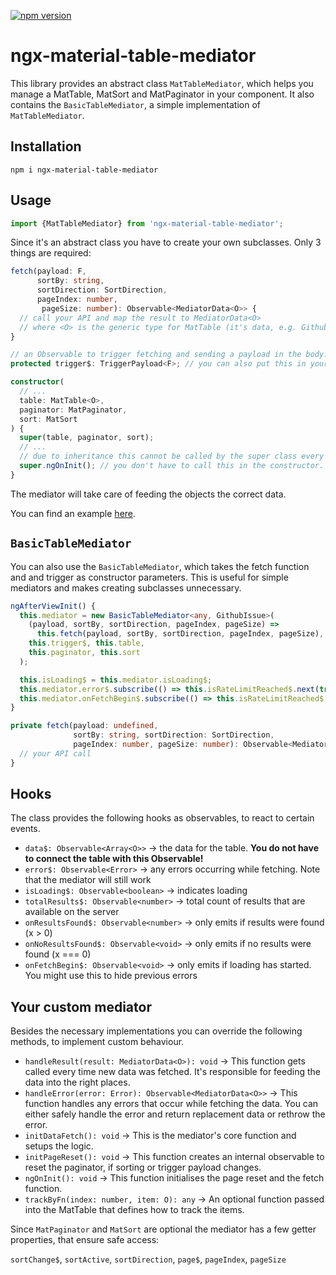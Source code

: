 [![npm version](https://badge.fury.io/js/ngx-material-table-mediator.svg)](https://badge.fury.io/js/ngx-material-table-mediator)

# ngx-material-table-mediator

This library provides an abstract class `MatTableMediator`,
which helps you manage a MatTable, MatSort and MatPaginator in your component.
It also contains the `BasicTableMediator`, a simple implementation of `MatTableMediator`.

## Installation

```
npm i ngx-material-table-mediator
```

## Usage

```typescript
import {MatTableMediator} from 'ngx-material-table-mediator';
```

Since it's an abstract class you have to create your own subclasses. Only 3 things are required:

```typescript
fetch(payload: F,
      sortBy: string, 
      sortDirection: SortDirection,
      pageIndex: number,
       pageSize: number): Observable<MediatorData<O>> {
  // call your API and map the result to MediatorData<O>
  // where <O> is the generic type for MatTable (it's data, e.g. GithubIssue, not Array<GithubIssue> !)
}
```

```typescript
// an Observable to trigger fetching and sending a payload in the body.
protected trigger$: TriggerPayload<F>; // you can also put this in your constructor!
```

```typescript
constructor( 
  // ...
  table: MatTable<O>,
  paginator: MatPaginator,
  sort: MatSort
) {
  super(table, paginator, sort);
  // ...
  // due to inheritance this cannot be called by the super class every time
  super.ngOnInit(); // you don't have to call this in the constructor. It depends on your use case.
}
```

The mediator will take care of feeding the objects the correct data.

You can find an example [here](https://github.com/JanMalch/ngx-material-table-mediator/blob/master/src/app/app.component.ts).

## `BasicTableMediator`

You can also use the `BasicTableMediator`, which takes the fetch function and and trigger as constructor parameters.
This is useful for simple mediators and makes creating subclasses unnecessary.

```typescript
ngAfterViewInit() {
  this.mediator = new BasicTableMediator<any, GithubIssue>(
    (payload, sortBy, sortDirection, pageIndex, pageSize) =>
      this.fetch(payload, sortBy, sortDirection, pageIndex, pageSize),
    this.trigger$, this.table,
    this.paginator, this.sort
  );

  this.isLoading$ = this.mediator.isLoading$;
  this.mediator.error$.subscribe(() => this.isRateLimitReached$.next(true));
  this.mediator.onFetchBegin$.subscribe(() => this.isRateLimitReached$.next(false));
}

private fetch(payload: undefined,
              sortBy: string, sortDirection: SortDirection,
              pageIndex: number, pageSize: number): Observable<MediatorData<GithubIssue>> {
  // your API call
}
```

## Hooks

The class provides the following hooks as observables, to react to certain events.

- `data$: Observable<Array<O>>` → the data for the table. **You do not have to connect the table with this Observable!**
- `error$: Observable<Error>` → any errors occurring while fetching. Note that the mediator will still work
- `isLoading$: Observable<boolean>` → indicates loading
- `totalResults$: Observable<number>` → total count of results that are available on the server
- `onResultsFound$: Observable<number>` → only emits if results were found (x > 0)
- `onNoResultsFound$: Observable<void>` → only emits if no results were found (x === 0)
- `onFetchBegin$: Observable<void>` → only emits if loading has started. You might use this to hide previous errors

## Your custom mediator

Besides the necessary implementations you can override the following methods, to implement custom behaviour.

- `handleResult(result: MediatorData<O>): void` → This function gets called every time new data was fetched.
                                                   It's responsible for feeding the data into the right places.
- `handleError(error: Error): Observable<MediatorData<O>>` → This function handles any errors that occur while fetching the data.
                   You can either safely handle the error and return replacement data or rethrow the error.
- `initDataFetch(): void` → This is the mediator's core function and setups the logic.
- `initPageReset(): void` → This function creates an internal observable to reset the paginator, if sorting or trigger payload changes.
- `ngOnInit(): void` → This function initialises the page reset and the fetch function.
- `trackByFn(index: number, item: O): any` → An optional function passed into the MatTable that defines how to track the items.

Since `MatPaginator` and `MatSort` are optional the mediator has a few getter properties, that ensure safe access:

`sortChange$`, `sortActive`, `sortDirection`, `page$`, `pageIndex`, `pageSize`
